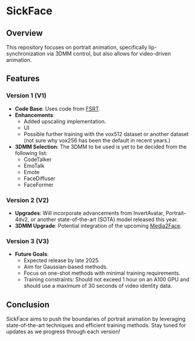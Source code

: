 # SickFace

## Overview

This repository focuses on portrait animation, specifically lip-synchronization via 3DMM control, but also allows for video-driven animation.

## Features

### Version 1 (V1)
- **Code Base**: Uses code from [FSRT](https://github.com/andrerochow/fsrt).
- **Enhancements**:
  - Added upscaling implementation.
  - UI
  - Possible further training with the vox512 dataset or another dataset (not sure why vox256 has been the default in recent years.)
- **3DMM Selection**: The 3DMM to be used is yet to be decided from the following list:
  - CodeTalker
  - EmoTalk
  - Emote
  - FaceDiffuser
  - FaceFormer

### Version 2 (V2)
- **Upgrades**: Will incorporate advancements from InvertAvatar, Portrait-4dv2, or another state-of-the-art (SOTA) model released this year.
- **3DMM Upgrade**: Potential integration of the upcoming [Media2Face](https://www.youtube.com/watch?v=k-CO8bEOTyA).

### Version 3 (V3)
- **Future Goals**:
  - Expected release by late 2025.
  - Aim for Gaussian-based methods.
  - Focus on one-shot methods with minimal training requirements.
  - Training constraints: Should not exceed 1 hour on an A100 GPU and should use a maximum of 30 seconds of video identity data.

## Conclusion

SickFace aims to push the boundaries of portrait animation by leveraging state-of-the-art techniques and efficient training methods. Stay tuned for updates as we progress through each version!
